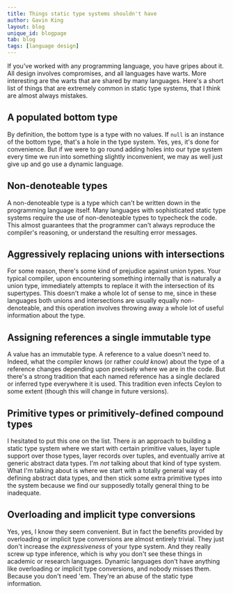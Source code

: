 ```yaml
---
title: Things static type systems shouldn't have
author: Gavin King
layout: blog
unique_id: blogpage
tab: blog
tags: [language design]
---
```


If you've worked with any programming language, you have gripes about 
it. All design involves compromises, and all languages have warts. More
interesting are the warts that are shared by many languages. Here's a
short list of things that are extremely common in static type systems, 
that I think are almost always mistakes. 

A populated bottom type
-----------------------
By definition, the bottom type is a type with no values. If `null` is
an instance of the bottom type, that's a hole in the type system. Yes, 
yes, it's done for convenience. But if we were to go round adding holes
into our type system every time we run into something slightly 
inconvenient, we may as well just give up and go use a dynamic language.

Non-denoteable types
--------------------
A non-denoteable type is a type which can't be written down in the 
programming language itself. Many languages with sophisticated static
type systems require the use of non-denoteable types to typecheck the
code. This almost guarantees that the programmer can't always reproduce 
the compiler's reasoning, or understand the resulting error messages.

Aggressively replacing unions with intersections
------------------------------------------------
For some reason, there's some kind of prejudice against union types.
Your typical compiler, upon encountering something internally that is 
naturally a union type, immediately attempts to replace it with the 
intersection of its supertypes. This doesn't make a whole lot of sense 
to me, since in these languages both unions and intersections are 
usually equally non-denoteable, and this operation involves throwing 
away a whole lot of useful information about the type.

Assigning references a single immutable type
--------------------------------------------
A value has an immutable type. A reference to a value doesn't need to. 
Indeed, what the compiler knows (or rather _could know_) about the type 
of a reference changes depending upon precisely where we are in the code.
But there's a strong tradition that each named reference has a single
declared or inferred type everywhere it is used. This tradition even
infects Ceylon to some extent (though this will change in future versions).  

Primitive types or primitively-defined compound types
-----------------------------------------------------
I hesitated to put this one on the list. There _is_ an approach to building
a static type system where we start with certain primitive values, layer 
tuple support over those types, layer records over tuples, and eventually
arrive at generic abstract data types. I'm _not_ talking about that kind of
type system. What I'm talking about is where we start with a totally general
way of defining abstract data types, and then stick some extra primitive
types into the system because we find our supposedly totally general thing
to be inadequate.

Overloading and implicit type conversions
-----------------------------------------
Yes, yes, I know they seem convenient. But in fact the benefits provided by
overloading or implicit type conversions are almost entirely trivial. They
just don't increase the _expressiveness_ of your type system. And they
really screw up type inference, which is why you don't see these things in
academic or research languages. Dynamic languages don't have anything like
overloading or implicit type conversions, and nobody misses them. Because
you don't need 'em. They're an abuse of the static type information.

